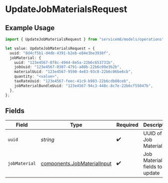 # UpdateJobMaterialsRequest

## Example Usage

```typescript
import { UpdateJobMaterialsRequest } from "servicem8/models/operations";

let value: UpdateJobMaterialsRequest = {
  uuid: "8d4cf5b1-d4db-4391-b2eb-e84e3be3938f",
  jobMaterial: {
    uuid: "123e4567-8f8c-4944-8e5a-22b6c653731b",
    jobUuid: "123e4567-0307-4791-a80b-22b6c09e3b2b",
    materialUuid: "123e4567-9590-4e83-93c8-22b6c06be6cb",
    quantity: "<value>",
    taxRateUuid: "123e4567-feec-41c9-b983-22b6cdb80ceb",
    jobMaterialBundleUuid: "123e4567-94c3-448c-8c7e-22b6cf55047b",
  },
};
```

## Fields

| Field                                                                      | Type                                                                       | Required                                                                   | Description                                                                |
| -------------------------------------------------------------------------- | -------------------------------------------------------------------------- | -------------------------------------------------------------------------- | -------------------------------------------------------------------------- |
| `uuid`                                                                     | *string*                                                                   | :heavy_check_mark:                                                         | UUID of the Job Material                                                   |
| `jobMaterial`                                                              | [components.JobMaterialInput](../../models/components/jobmaterialinput.md) | :heavy_check_mark:                                                         | Job Material fields to update                                              |